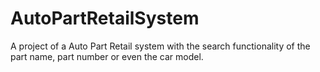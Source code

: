 # AutoPartRetailSystem
A project of a Auto Part Retail system with the search functionality of the part name, part number or even the car model.
